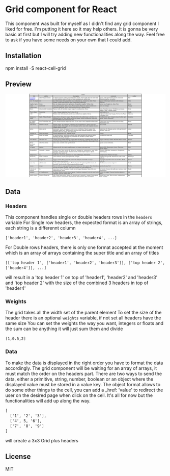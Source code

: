 # Grid component for React
This component was built for myself as I didn't find any grid component I liked for free. I'm putting it here so it may help others. It is gonna be very basic at first but I will try adding new functionalities along the way. Feel free to ask if you have some needs on your own that I could add.

## Installation
npm install -S react-cell-grid

## Preview
![Preview image](https://github.com/anthony-dallagnola/react-grid/blob/master/public/preview.png)

## Data 
### Headers
This component handles single or double headers rows in the `headers` variable
For Single row headers, the expected format is an array of strings, each string is a differennt column
```
['header1', 'header2', 'header3', 'header4', ...]
```
For Double rows headers, there is only one format accepted at the moment which is an array of arrays containing the super title and an array of titles
```
[['top header 1', ['header1', 'header2', 'header3']], ['top header 2', ['header4']], ...]
```
will result in a 'top header 1' on top of 'header1', 'header2' and 'header3' and 'top header 2' with the size of the combined 3 headers in top of 'header4'

### Weights
The grid takes all the width set of the parent element
To set the size of the header there is an optional `weights` variable, if not set all headers have the same size
You can set the weights the way you want, integers or floats and the sum can be anything it will just sum them and divide
```
[1,0.5,2]
```

### Data
To make the data is displayed in the right order you have to format the data accordingly. The grid component will be waiting for an array of arrays, it must match the order on the headers part. 
There are two ways to send the data, either a primitive, string, number, boolean or an object where the displayed value must be stored in a value key.
The object format allows to do some other things to the cell, you can add a _href: 'value' to redirect the user on the desired page when click on the cell. It's all for now but the functionalities will add up along the way.
```
[
  ['1', '2', '3'],
  ['4', 5, '6'],
  ['7', '8', '9']
]
```
will create a 3x3 Grid plus headers

## License
MIT